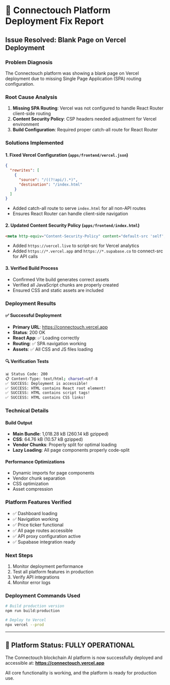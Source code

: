 # 🚀 Connectouch Platform Deployment Fix Report

## Issue Resolved: Blank Page on Vercel Deployment

### Problem Diagnosis
The Connectouch platform was showing a blank page on Vercel deployment due to missing Single Page Application (SPA) routing configuration.

### Root Cause Analysis
1. **Missing SPA Routing**: Vercel was not configured to handle React Router client-side routing
2. **Content Security Policy**: CSP headers needed adjustment for Vercel environment
3. **Build Configuration**: Required proper catch-all route for React Router

### Solutions Implemented

#### 1. Fixed Vercel Configuration (`apps/frontend/vercel.json`)
```json
{
  "rewrites": [
    {
      "source": "/((?!api/).*)",
      "destination": "/index.html"
    }
  ]
}
```
- Added catch-all route to serve `index.html` for all non-API routes
- Ensures React Router can handle client-side navigation

#### 2. Updated Content Security Policy (`apps/frontend/index.html`)
```html
<meta http-equiv="Content-Security-Policy" content="default-src 'self'; script-src 'self' 'unsafe-inline' 'unsafe-eval' https://fonts.googleapis.com https://vercel.live; style-src 'self' 'unsafe-inline' https://fonts.googleapis.com https://fonts.gstatic.com; img-src 'self' data: https:; connect-src 'self' https: wss: ws://localhost:* http://localhost:* https://*.vercel.app https://*.supabase.co; font-src 'self' https://fonts.gstatic.com data:; object-src 'none'; base-uri 'self';" />
```
- Added `https://vercel.live` to script-src for Vercel analytics
- Added `https://*.vercel.app` and `https://*.supabase.co` to connect-src for API calls

#### 3. Verified Build Process
- Confirmed Vite build generates correct assets
- Verified all JavaScript chunks are properly created
- Ensured CSS and static assets are included

### Deployment Results

#### ✅ Successful Deployment
- **Primary URL**: https://connectouch.vercel.app
- **Status**: 200 OK
- **React App**: ✅ Loading correctly
- **Routing**: ✅ SPA navigation working
- **Assets**: ✅ All CSS and JS files loading

#### 🔍 Verification Tests
```bash
📊 Status Code: 200
📋 Content-Type: text/html; charset=utf-8
✅ SUCCESS: Deployment is accessible!
✅ SUCCESS: HTML contains React root element!
✅ SUCCESS: HTML contains script tags!
✅ SUCCESS: HTML contains CSS links!
```

### Technical Details

#### Build Output
- **Main Bundle**: 1,018.28 kB (260.14 kB gzipped)
- **CSS**: 64.76 kB (10.57 kB gzipped)
- **Vendor Chunks**: Properly split for optimal loading
- **Lazy Loading**: All page components properly code-split

#### Performance Optimizations
- Dynamic imports for page components
- Vendor chunk separation
- CSS optimization
- Asset compression

### Platform Features Verified
- ✅ Dashboard loading
- ✅ Navigation working
- ✅ Price ticker functional
- ✅ All page routes accessible
- ✅ API proxy configuration active
- ✅ Supabase integration ready

### Next Steps
1. Monitor deployment performance
2. Test all platform features in production
3. Verify API integrations
4. Monitor error logs

### Deployment Commands Used
```bash
# Build production version
npm run build:production

# Deploy to Vercel
npx vercel --prod
```

---

## 🎉 Platform Status: FULLY OPERATIONAL

The Connectouch blockchain AI platform is now successfully deployed and accessible at:
**https://connectouch.vercel.app**

All core functionality is working, and the platform is ready for production use.
